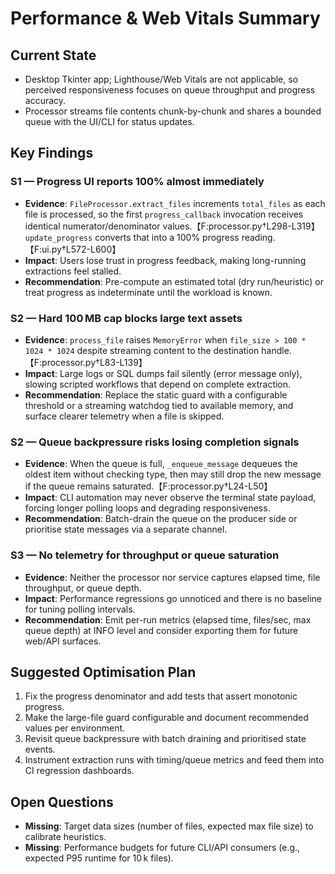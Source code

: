 # Performance & Web Vitals Summary

## Current State
- Desktop Tkinter app; Lighthouse/Web Vitals are not applicable, so perceived
  responsiveness focuses on queue throughput and progress accuracy.
- Processor streams file contents chunk-by-chunk and shares a bounded queue with
  the UI/CLI for status updates.

## Key Findings

### S1 — Progress UI reports 100% almost immediately
- **Evidence**: `FileProcessor.extract_files` increments `total_files` as each
  file is processed, so the first `progress_callback` invocation receives
  identical numerator/denominator values.【F:processor.py†L298-L319】 `update_progress`
  converts that into a 100% progress reading.【F:ui.py†L572-L600】
- **Impact**: Users lose trust in progress feedback, making long-running
  extractions feel stalled.
- **Recommendation**: Pre-compute an estimated total (dry run/heuristic) or
  treat progress as indeterminate until the workload is known.

### S2 — Hard 100 MB cap blocks large text assets
- **Evidence**: `process_file` raises `MemoryError` when `file_size > 100 * 1024 *
  1024` despite streaming content to the destination handle.【F:processor.py†L83-L139】
- **Impact**: Large logs or SQL dumps fail silently (error message only), slowing
  scripted workflows that depend on complete extraction.
- **Recommendation**: Replace the static guard with a configurable threshold or a
  streaming watchdog tied to available memory, and surface clearer telemetry when
  a file is skipped.

### S2 — Queue backpressure risks losing completion signals
- **Evidence**: When the queue is full, `_enqueue_message` dequeues the oldest
  item without checking type, then may still drop the new message if the queue
  remains saturated.【F:processor.py†L24-L50】
- **Impact**: CLI automation may never observe the terminal state payload,
  forcing longer polling loops and degrading responsiveness.
- **Recommendation**: Batch-drain the queue on the producer side or prioritise
  state messages via a separate channel.

### S3 — No telemetry for throughput or queue saturation
- **Evidence**: Neither the processor nor service captures elapsed time, file
  throughput, or queue depth.
- **Impact**: Performance regressions go unnoticed and there is no baseline for
  tuning polling intervals.
- **Recommendation**: Emit per-run metrics (elapsed time, files/sec, max queue
  depth) at INFO level and consider exporting them for future web/API surfaces.

## Suggested Optimisation Plan
1. Fix the progress denominator and add tests that assert monotonic progress.
2. Make the large-file guard configurable and document recommended values per
   environment.
3. Revisit queue backpressure with batch draining and prioritised state events.
4. Instrument extraction runs with timing/queue metrics and feed them into CI
   regression dashboards.

## Open Questions
- **Missing**: Target data sizes (number of files, expected max file size) to
  calibrate heuristics.
- **Missing**: Performance budgets for future CLI/API consumers (e.g., expected
  P95 runtime for 10 k files).
